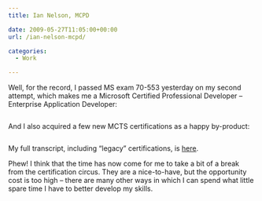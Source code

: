 ```yaml
---
title: Ian Nelson, MCPD

date: 2009-05-27T11:05:00+00:00
url: /ian-nelson-mcpd/

categories:
  - Work

---
```

Well, for the record, I passed MS exam 70-553 yesterday on my second attempt, which makes me a Microsoft Certified Professional Developer – Enterprise Application Developer:<figure class="kg-card kg-image-card">

<img decoding="async" class="kg-image aligncenter" src="https://blogstouks01.z33.web.core.windows.net/2023/08/MCPD_rgb__506_3.png" alt="" /> </figure> 

And I also acquired a few new MCTS certifications as a happy by-product:<figure class="kg-card kg-image-card">

<img decoding="async" class="kg-image aligncenter" src="https://blogstouks01.z33.web.core.windows.net/2023/08/MCTS_rgb__513_512_514_507_527_3.png" alt="" /> </figure> 

My full transcript, including “legacy” certifications, is [here][1].

Phew! I think that the time has now come for me to take a bit of a break from the certification circus. They are a nice-to-have, but the opportunity cost is too high – there are many other ways in which I can spend what little spare time I have to better develop my skills.

 [1]: https://files.iannelson.uk/MS_Learning_Transcript.pdf